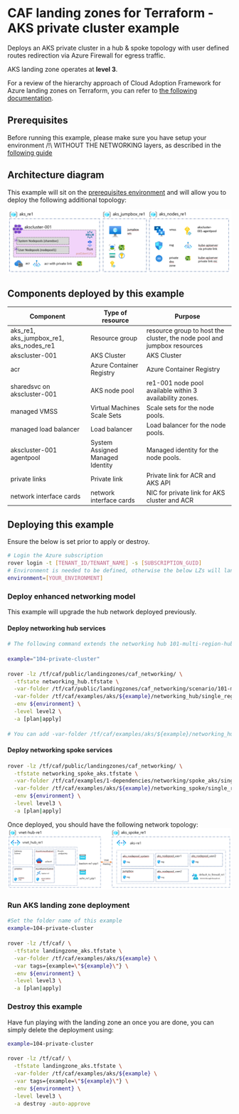 # CAF landing zones for Terraform - AKS private cluster example

Deploys an AKS private cluster in a hub & spoke topology with user defined routes redirection via Azure Firewall for egress traffic.

AKS landing zone operates at **level 3**.

For a review of the hierarchy approach of Cloud Adoption Framework for Azure landing zones on Terraform, you can refer to [the following documentation](../../../../documentation/code_architecture/hierarchy.md).

## Prerequisites

Before running this example, please make sure you have setup your environment /!\ WITHOUT THE NETWORKING layers, as described in the [following guide](../../readme.md)

## Architecture diagram

This example will sit on the [prerequisites environment](../../readme.md) and will allow you to deploy the following additional topology:

![solutions](../../../_pictures/examples/104-privatecluster.PNG)

## Components deployed by this example

| Component                               | Type of resource                 | Purpose                                                                 |
|-----------------------------------------|----------------------------------|-------------------------------------------------------------------------|
| aks_re1, aks_jumpbox_re1, aks_nodes_re1 | Resource group                   | resource group to host the cluster, the node pool and jumpbox resources |
| akscluster-001                          | AKS Cluster                      | AKS Cluster                                                             |
| acr                                     | Azure Container Registry         | Azure Container Registry                                                |
| sharedsvc on akscluster-001             | AKS node pool                    | re1-001 node pool available within 3 availability zones.                |
| managed VMSS                            | Virtual Machines Scale Sets      | Scale sets for the node pools.                                          |
| managed load balancer                   | Load balancer                    | Load balancer for the node pools.                                       |
| akscluster-001  agentpool               | System Assigned Managed Identity | Managed identity for the node pools.                                    |
| private links                           | Private link                     | Private link for ACR and AKS API                                        |
| network interface cards                 | network interface cards          | NIC for private link for AKS cluster and ACR                            |

## Deploying this example

Ensure the below is set prior to apply or destroy.

```bash
# Login the Azure subscription
rover login -t [TENANT_ID/TENANT_NAME] -s [SUBSCRIPTION_GUID]
# Environment is needed to be defined, otherwise the below LZs will land into sandpit which someone else is working on
environment=[YOUR_ENVIRONMENT]
```

### Deploy enhanced networking model

This example will upgrade the hub network deployed previously.

#### Deploy networking hub services

```bash
# The following command extends the networking hub 101-multi-region-hub

example="104-private-cluster"

rover -lz /tf/caf/public/landingzones/caf_networking/ \
  -tfstate networking_hub.tfstate \
  -var-folder /tf/caf/public/landingzones/caf_networking/scenario/101-multi-region-hub \
  -var-folder /tf/caf/examples/aks/${example}/networking_hub/single_region \
  -env ${environment} \
  -level level2 \
  -a [plan|apply]

# You can add -var-folder /tf/caf/examples/aks/${example}/networking_hub/diagnostics \ # Uncomment to enable diagnotics
```

#### Deploy networking spoke services

```bash
rover -lz /tf/caf/public/landingzones/caf_networking/ \
  -tfstate networking_spoke_aks.tfstate \
  -var-folder /tf/caf/examples/1-dependencies/networking/spoke_aks/single_region \
  -var-folder /tf/caf/examples/aks/${example}/networking_spoke/single_region \
  -env ${environment} \
  -level level3 \
  -a [plan|apply]
```

Once deployed, you should have the following network topology:
![solutions](../../../_pictures/examples/104-networking.PNG)

### Run AKS landing zone deployment

```bash
#Set the folder name of this example
example=104-private-cluster

rover -lz /tf/caf/ \
  -tfstate landingzone_aks.tfstate \
  -var-folder /tf/caf/examples/aks/${example} \
  -var tags={example=\"${example}\"} \
  -env ${environment} \
  -level level3 \
  -a [plan|apply]
```

### Destroy this example

Have fun playing with the landing zone an once you are done, you can simply delete the deployment using:

```bash
example=104-private-cluster

rover -lz /tf/caf/ \
  -tfstate landingzone_aks.tfstate \
  -var-folder /tf/caf/examples/aks/${example} \
  -var tags={example=\"${example}\"} \
  -env ${environment} \
  -level level3 \
  -a destroy -auto-approve
```
